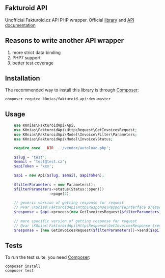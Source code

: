 Fakturoid API
------------

Unofficial Fakturoid.cz API PHP wrapper. Official [library](https://github.com/fakturoid/fakturoid-php) and 
[API documentation](http://docs.fakturoid.apiary.io/)


Reasons to write another API wrapper
------------

1) more strict data binding
2) PHP7 support
3) better test coverage



Installation
------------

The recommended way to install this library is through [Composer](http://getcomposer.org):

    composer require k0nias/fakturoid-api:dev-master
    
    
Usage  
-----
```php
    use K0nias\FakturoidApi\Api;
    use K0nias\FakturoidApi\Http\Request\GetInvoicesRequest;
    use K0nias\FakturoidApi\Model\Invoice\Filter\Parameters;
    use K0nias\FakturoidApi\Model\Invoice\Status;

    require_once __DIR__.'/vendor/autoload.php';
    
    $slug = 'test';
    $email = 'test@test.cz';
    $apiToken = 'xxx';
    
    $api = new Api($slug, $email, $apiToken);
    
    $filterParameters = new Parameters();
    $filterParameters->status(Status::open())
                    ->page(2);
    
    // generic version of getting response for request
    // @var \K0nias\FakturoidApi\Http\Response\ResponseInterface $response
    $response = $api->process(new GetInvoicesRequest($filterParameters));
    
    // more specific version of getting response for request 
    // @var \K0nias\FakturoidApi\Http\Response\GetInvoicesResponse $response
    $response = (new GetInvoicesRequest($filterParameters))->send($api);
```
    
    
Tests
-----

To run the test suite, you need [Composer](http://getcomposer.org):

    composer install
    composer test
